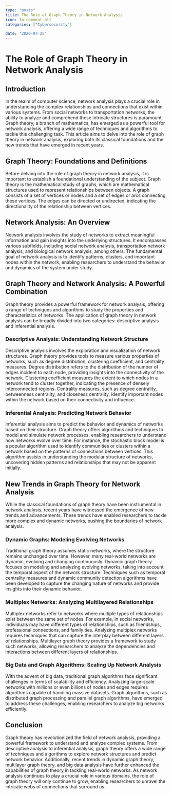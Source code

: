 ```yaml
---
type: "posts"
title: The Role of Graph Theory in Network Analysis
icon: fa-comment-alt
categories: ["Cybersecurity"]

date: "2020-07-25"
---
```




# The Role of Graph Theory in Network Analysis

## Introduction
In the realm of computer science, network analysis plays a crucial role in understanding the complex relationships and connections that exist within various systems. From social networks to transportation networks, the ability to analyze and comprehend these intricate structures is paramount. Graph theory, a branch of mathematics, has emerged as a powerful tool for network analysis, offering a wide range of techniques and algorithms to tackle this challenging task. This article aims to delve into the role of graph theory in network analysis, exploring both its classical foundations and the new trends that have emerged in recent years.

## Graph Theory: Foundations and Definitions
Before delving into the role of graph theory in network analysis, it is important to establish a foundational understanding of the subject. Graph theory is the mathematical study of graphs, which are mathematical structures used to represent relationships between objects. A graph consists of a set of vertices or nodes and a set of edges or arcs connecting these vertices. The edges can be directed or undirected, indicating the directionality of the relationship between vertices.

## Network Analysis: An Overview
Network analysis involves the study of networks to extract meaningful information and gain insights into the underlying structures. It encompasses various subfields, including social network analysis, transportation network analysis, and biological network analysis, among others. The fundamental goal of network analysis is to identify patterns, clusters, and important nodes within the network, enabling researchers to understand the behavior and dynamics of the system under study.

## Graph Theory and Network Analysis: A Powerful Combination
Graph theory provides a powerful framework for network analysis, offering a range of techniques and algorithms to study the properties and characteristics of networks. The application of graph theory in network analysis can be broadly divided into two categories: descriptive analysis and inferential analysis.

### Descriptive Analysis: Understanding Network Structure
Descriptive analysis involves the exploration and visualization of network structures. Graph theory provides tools to measure various properties of networks, such as degree distribution, clustering coefficient, and centrality measures. Degree distribution refers to the distribution of the number of edges incident to each node, providing insights into the connectivity of the network. Clustering coefficient measures the extent to which nodes in a network tend to cluster together, indicating the presence of densely interconnected regions. Centrality measures, such as degree centrality, betweenness centrality, and closeness centrality, identify important nodes within the network based on their connectivity and influence.

### Inferential Analysis: Predicting Network Behavior
Inferential analysis aims to predict the behavior and dynamics of networks based on their structure. Graph theory offers algorithms and techniques to model and simulate network processes, enabling researchers to understand how networks evolve over time. For instance, the stochastic block model is a popular algorithm used to identify communities or clusters within a network based on the patterns of connections between vertices. This algorithm assists in understanding the modular structure of networks, uncovering hidden patterns and relationships that may not be apparent initially.

## New Trends in Graph Theory for Network Analysis
While the classical foundations of graph theory have been instrumental in network analysis, recent years have witnessed the emergence of new trends and advancements. These trends have enabled researchers to tackle more complex and dynamic networks, pushing the boundaries of network analysis.

### Dynamic Graphs: Modeling Evolving Networks
Traditional graph theory assumes static networks, where the structure remains unchanged over time. However, many real-world networks are dynamic, evolving and changing continuously. Dynamic graph theory focuses on modeling and analyzing evolving networks, taking into account the temporal aspect of the network structure. Techniques such as temporal centrality measures and dynamic community detection algorithms have been developed to capture the changing nature of networks and provide insights into their dynamic behavior.

### Multiplex Networks: Analyzing Multilayered Relationships
Multiplex networks refer to networks where multiple types of relationships exist between the same set of nodes. For example, in social networks, individuals may have different types of relationships, such as friendships, professional connections, and family ties. Analyzing multiplex networks requires techniques that can capture the interplay between different layers of relationships. Multilayer graph theory provides a framework to study such networks, allowing researchers to analyze the dependencies and interactions between different layers of relationships.

### Big Data and Graph Algorithms: Scaling Up Network Analysis
With the advent of big data, traditional graph algorithms face significant challenges in terms of scalability and efficiency. Analyzing large-scale networks with millions or even billions of nodes and edges requires algorithms capable of handling massive datasets. Graph algorithms, such as distributed graph processing and parallel graph algorithms, have emerged to address these challenges, enabling researchers to analyze big networks efficiently.

## Conclusion
Graph theory has revolutionized the field of network analysis, providing a powerful framework to understand and analyze complex systems. From descriptive analysis to inferential analysis, graph theory offers a wide range of techniques and algorithms to explore network structures and predict network behavior. Additionally, recent trends in dynamic graph theory, multilayer graph theory, and big data analysis have further enhanced the capabilities of graph theory in tackling real-world networks. As network analysis continues to play a crucial role in various domains, the role of graph theory will only continue to grow, enabling researchers to unravel the intricate webs of connections that surround us.